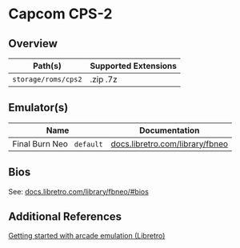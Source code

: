 # Capcom CPS-2

## Overview

| Path(s) | Supported Extensions |
| --- | --- |
| `storage/roms/cps2` | .zip .7z |

## Emulator(s)

| Name | Documentation |
| --- | --- |
| Final Burn Neo &nbsp; `default` | [docs.libretro.com/library/fbneo](https://docs.libretro.com/library/fbneo/) |

## Bios

See: [docs.libretro.com/library/fbneo/#bios](https://docs.libretro.com/library/fbneo/#bios)

## Additional References

[Getting started with arcade emulation (Libretro)](https://docs.libretro.com/guides/arcade-getting-started/)